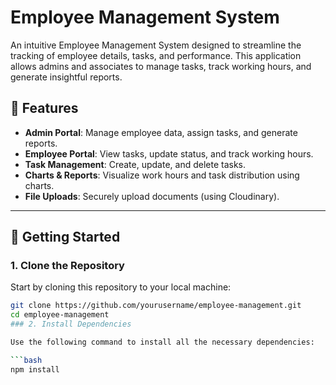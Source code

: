 # Employee Management System

An intuitive Employee Management System designed to streamline the tracking of employee details, tasks, and performance. This application allows admins and associates to manage tasks, track working hours, and generate insightful reports.

## 🌟 Features

- **Admin Portal**: Manage employee data, assign tasks, and generate reports.
- **Employee Portal**: View tasks, update status, and track working hours.
- **Task Management**: Create, update, and delete tasks.
- **Charts & Reports**: Visualize work hours and task distribution using charts.
- **File Uploads**: Securely upload documents (using Cloudinary).

---

## 🚀 Getting Started

### 1. Clone the Repository

Start by cloning this repository to your local machine:

```bash
git clone https://github.com/yourusername/employee-management.git
cd employee-management
### 2. Install Dependencies

Use the following command to install all the necessary dependencies:

```bash
npm install
```
